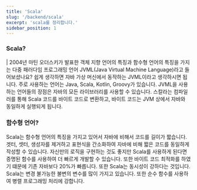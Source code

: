 ```yaml
---
title: 'Scala'
slug: '/backend/scala'
excerpt: 'scala를 정리합니다.'
sidebar_position: 1
---
```


### Scala?
| 2004년 마틴 오더스키가 발표한 객체 지향 언어의 특징과 함수형 언어의 특징을 가지는 다중 패러다임 프로그래밍 언어
JVML(Java Virtual Machine Language)라고 들어보셨나요?
쉽게 생각하면 자바 가상 머신에서 동작하는 JVML이라고 생각하시면 됩니다. 주로 사용하는 언어는 Java, Scala, Kotlin, Groovy가 있습니다. JVML을 사용하는 언어들의 장점은 자바의 모든 라이브러리를 사용할 수 있습니다. 스칼라는 컴파일러를 통해 Scala 코드를 바이트 코드로 변환하고, 바이트 코드는 JVM 상에서 자바와 동일하게 실행되게 됩니다.

### 함수형 언어?
Scala는 함수형 언어의 특징을 가지고 있어서 자바에 비해서 코드를 길이가 짧습니다. 겟터, 셋터, 생성자를 제거하고 표현식을 간소화하여 자바에 비해 짧은 코드를 동일하게 작성할 수 있습니다. 자신만의 로직을 구현하는 것도 좋지만 Scala를 사용하게 된다면 증명된 함수를 사용하여 더 빠르게 개발할 수 있습니다. 또한 바이트 코드 최적화를 하였기 떄문에 기존 자바보다 20%가 빠릅니다. 또한 Scala는 동시성이 강하다는 것입니다. Scala는 변경 불가능한 불변의 변수를 많이 가지고 있습니다. 또한 순수 함수를 사용하여 병렬 프로그래밍 처리에 강합니다.